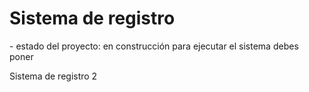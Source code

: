 <h1>Sistema de registro </h1>
- estado del proyecto: en construcción 
para ejecutar el sistema debes poner 


Sistema de registro 2
